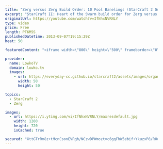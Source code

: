 ```yaml
---
title: "Zerg versus Zerg Build Order: 10 Pool Banelings (StarCraft 2 Guide / Tutorial / How-To)"
excerpt: "StarCraft II: Heart of the Swarm build order for Zerg versus Zerg. In this video I go over the specifics about the 10 Pool Baneling Opener. This is and has been one of the more popular ZvZ openers in SC2: HotS.  The Build Order:  10 Spawning Pool 10 Gas Geyser 10 Overlord  At 50 Gas: Pull 1 drone off"
originalUrl: https://youtube.com/watch?v=IfNhxNVRNLY
type: video
price: Free
length: PT6M5S
publishedDateTime: 2013-09-07T19:15:29Z
heat: 50

featuredContent: "<iframe width=\"800\" height=\"500\" frameborder=\"0\" src=\"https://www.youtube.com/embed/IfNhxNVRNLY\" allow=\"accelerometer; autoplay; encrypted-media; gyroscope; picture-in-picture\" allowfullscreen></iframe>"

provider:
  name: LowkoTV
  domain: lowko.tv
  images:
    - url: https://everyday-cc.github.io/starcraft2/assets/images/organizations/lowko.tv-50x50.jpg
      width: 50
      height: 50

topics:
  - StarCraft 2
  - Zerg

images:
  - url: https://i.ytimg.com/vi/IfNhxNVRNLY/maxresdefault.jpg
    width: 1280
    height: 720
    isCached: true

secured: "XttGTrRm8z+tMcnCsonEVRgh/NCzwDPWmoztvc6gqFhW5ebif+YkuzxP8/RUu5t87QC3/TB+xCjW01oCFm5ydeELIYhfTnAbPPxpx0GJzRHWx96ifr0aKTB16XOTVo19w7AwCHwE9uFGSVGamB1KzHOWZYeTxZaoT3FdIdcNu2C+UvOAZdrZb5dzoheJ/z5X2SD1q1P0Zx8OfapucOKJA9EJHABChdn460uDE6WUROe+bmzosOI5G2jzY6BedT0VJrh1YkCICIce8nJfYmxUqv4RTzEtHK0gG8cXD7DHnrG5OoHUrHdXAeHv6+U8stFygvRt4FB/FuZmap4oxoe8RKuQ42xy3BOyC+8nvDFLHdNynREEUNpdhUJtzU9Lkqn59IAL8fR5Q/+JvS1Tp9bJ49bv0SiPJsmVpG3j6tY7YBE=;Ugl1wuq3vwFnb1VVFgK8Mw=="
---
```


